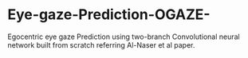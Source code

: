 # Eye-gaze-Prediction-OGAZE-
Egocentric eye gaze Prediction using two-branch Convolutional neural network built from scratch referring Al-Naser et al paper.
